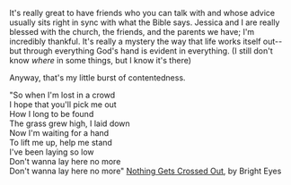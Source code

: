 It's really great to have friends who you can talk with and whose advice usually sits right in sync with what the Bible says.  Jessica and I are really blessed with the church, the friends, and the parents we have; I'm incredibly thankful.  It's really a mystery the way that life works itself out--but through everything God's hand is evident in everything.  (I still don't know <i>where</i> in some things, but I know it's there)

Anyway, that's my little burst of contentedness.

"So when I'm lost in a crowd<br />
I hope that you'll pick me out<br />
How I long to be found<br />
The grass grew high, I laid down<br />
Now I'm waiting for a hand<br />
To lift me up, help me stand<br />
I've been laying so low<br />
Don't wanna lay here no more<br />
Don't wanna lay here no more"
<a href="http://www.thestoryinthesoil.com/lifted.html#section8">Nothing Gets Crossed Out</a>, by Bright Eyes